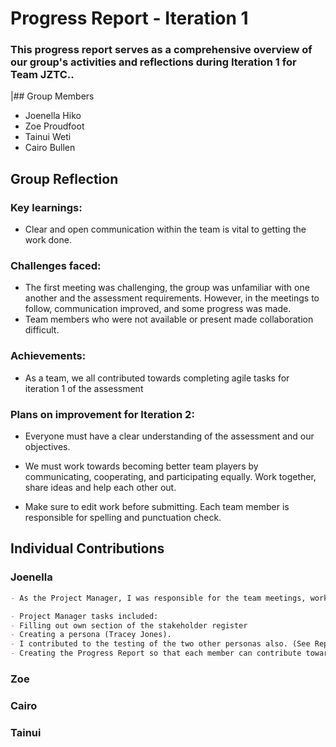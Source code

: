 # Progress Report - Iteration 1
### This progress report serves as a comprehensive overview of our group's activities and reflections during Iteration 1 for Team JZTC..

|## Group Members
- Joenella Hiko
- Zoe Proudfoot
- Tainui Weti
- Cairo Bullen

## Group Reflection
### Key learnings: 
- Clear and open communication within the team is vital to getting the work done.
### Challenges faced: 
- The first meeting was challenging, the group was unfamiliar with one another and the assessment requirements. However, in the meetings to follow, communication improved, and some progress was made. 
- Team members who were not available or present made collaboration difficult.
### Achievements: 
- As a team, we all contributed towards completing agile tasks for iteration 1 of the assessment
### Plans on improvement for Iteration 2:
- Everyone must have a clear understanding of the assessment and our objectives. 

- We must work towards becoming better team players by communicating, cooperating, and participating equally. Work together, share ideas and help each other out.

- Make sure to edit work before submitting. Each team member is responsible for spelling and punctuation check.

## Individual Contributions

### Joenella 
~~~md
- As the Project Manager, I was responsible for the team meetings, work being delegated, requirements being met and meeting deadlines. I can support this by being present at every meeting, communicating face-to-face, email and chat. 

- Project Manager tasks included:
- Filling out own section of the stakeholder register
- Creating a persona (Tracey Jones).
- I contributed to the testing of the two other personas also. (See Reply on Persona discussion on myEIT).
- Creating the Progress Report so that each member can contribute towards the group reflection and their own contributions.
~~~

### Zoe

### Cairo

### Tainui
